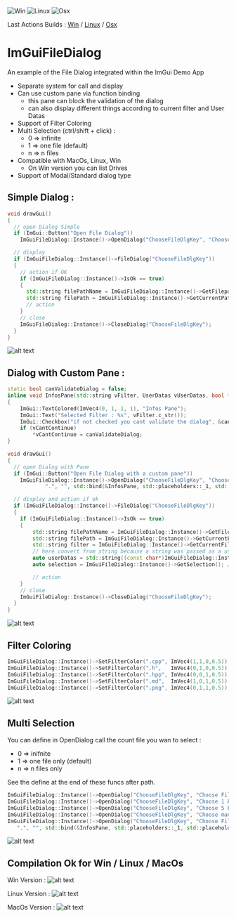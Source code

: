 ![Win](https://github.com/aiekick/ImGuiFileDialog/workflows/Win/badge.svg) ![Linux](https://github.com/aiekick/ImGuiFileDialog/workflows/Linux/badge.svg) ![Osx](https://github.com/aiekick/ImGuiFileDialog/workflows/Osx/badge.svg)

Last Actions Builds : [Win](https://github.com/aiekick/ImGuiFileDialog/actions?query=workflow%3AWin) / [Linux](https://github.com/aiekick/ImGuiFileDialog/actions?query=workflow%3ALinux) / [Osx](https://github.com/aiekick/ImGuiFileDialog/actions?query=workflow%3AOsx)

# ImGuiFileDialog

An example of the File Dialog integrated within the ImGui Demo App

- Separate system for call and display
- Can use custom pane via function binding
  - this pane can block the validation of the dialog
  - can also display different things according to current filter and User Datas
- Support of Filter Coloring
- Multi Selection (ctrl/shift + click) :
  - 0 => infinite
  - 1 => one file (default)
  - n => n files
- Compatible with MacOs, Linux, Win
  - On Win version you can list Drives
- Support of Modal/Standard dialog type

## Simple Dialog :
```cpp
void drawGui()
{ 
  // open Dialog Simple
  if (ImGui::Button("Open File Dialog"))
    ImGuiFileDialog::Instance()->OpenDialog("ChooseFileDlgKey", "Choose File", ".cpp\0.h\0.hpp\0\0", ".");

  // display
  if (ImGuiFileDialog::Instance()->FileDialog("ChooseFileDlgKey")) 
  {
    // action if OK
    if (ImGuiFileDialog::Instance()->IsOk == true)
    {
      std::string filePathName = ImGuiFileDialog::Instance()->GetFilepathName();
      std::string filePath = ImGuiFileDialog::Instance()->GetCurrentPath();
      // action
    }
    // close
    ImGuiFileDialog::Instance()->CloseDialog("ChooseFileDlgKey");
  }
}
```
![alt text](dlg_simple.gif)

## Dialog with Custom Pane :
```cpp
static bool canValidateDialog = false;
inline void InfosPane(std::string vFilter, UserDatas vUserDatas, bool *vCantContinue) // if vCantContinue is false, the user cant validate the dialog
{
	ImGui::TextColored(ImVec4(0, 1, 1, 1), "Infos Pane");
	ImGui::Text("Selected Filter : %s", vFilter.c_str());
	ImGui::Checkbox("if not checked you cant validate the dialog", &canValidateDialog);
	if (vCantContinue)
	    *vCantContinue = canValidateDialog;
}

void drawGui()
{
  // open Dialog with Pane
  if (ImGui::Button("Open File Dialog with a custom pane"))
    ImGuiFileDialog::Instance()->OpenDialog("ChooseFileDlgKey", "Choose File", ".cpp\0.h\0.hpp\0\0",
            ".", "", std::bind(&InfosPane, std::placeholders::_1, std::placeholders::_2, std::placeholders::_3), 350, 1, "InfosPane");

  // display and action if ok
  if (ImGuiFileDialog::Instance()->FileDialog("ChooseFileDlgKey")) 
  {
    if (ImGuiFileDialog::Instance()->IsOk == true)
    {
		std::string filePathName = ImGuiFileDialog::Instance()->GetFilepathName();
		std::string filePath = ImGuiFileDialog::Instance()->GetCurrentPath();
		std::string filter = ImGuiFileDialog::Instance()->GetCurrentFilter();
		// here convert from string because a string was passed as a userDatas, but it can be what you want
		auto userDatas = std::string((const char*)ImGuiFileDialog::Instance()->GetUserDatas()); 
		auto selection = ImGuiFileDialog::Instance()->GetSelection(); // multiselection

		// action
    }
    // close
    ImGuiFileDialog::Instance()->CloseDialog("ChooseFileDlgKey");
  }
}
```
![alt text](dlg_with_pane.gif)

## Filter Coloring

```cpp
ImGuiFileDialog::Instance()->SetFilterColor(".cpp", ImVec4(1,1,0,0.5));
ImGuiFileDialog::Instance()->SetFilterColor(".h",   ImVec4(0,1,0,0.5));
ImGuiFileDialog::Instance()->SetFilterColor(".hpp", ImVec4(0,0,1,0.5));
ImGuiFileDialog::Instance()->SetFilterColor(".md",  ImVec4(1,0,1,0.5));
ImGuiFileDialog::Instance()->SetFilterColor(".png", ImVec4(0,1,1,0.5));
```

![alt text](color_filter.png)

## Multi Selection

You can define in OpenDialog call the count file you wan to select :
- 0 => inifnite
- 1 => one file only (default)
- n => n files only

See the define at the end of these funcs after path.

```cpp
ImGuiFileDialog::Instance()->OpenDialog("ChooseFileDlgKey", "Choose File", ".*\0.cpp\0.h\0.hpp\0\0", ".");
ImGuiFileDialog::Instance()->OpenDialog("ChooseFileDlgKey", "Choose 1 File", ".*\0.cpp\0.h\0.hpp\0\0", ".", 1);
ImGuiFileDialog::Instance()->OpenDialog("ChooseFileDlgKey", "Choose 5 File", ".*\0.cpp\0.h\0.hpp\0\0", ".", 5);
ImGuiFileDialog::Instance()->OpenDialog("ChooseFileDlgKey", "Choose many File", ".*\0.cpp\0.h\0.hpp\0\0", ".", 0);
ImGuiFileDialog::Instance()->OpenDialog("ChooseFileDlgKey", "Choose File", ".png\0.jpg\0\0",
   ".", "", std::bind(&InfosPane, std::placeholders::_1, std::placeholders::_2, std::placeholders::_3), 350, 1, "SaveFile"); // 1 file
```

![alt text](multiSelection.gif)

## Compilation Ok for Win / Linux / MacOs

Win Version :
![alt text](win.png)

Linux Version :
![alt text](linux.png)

MacOs Version :
![alt text](macos.png)

